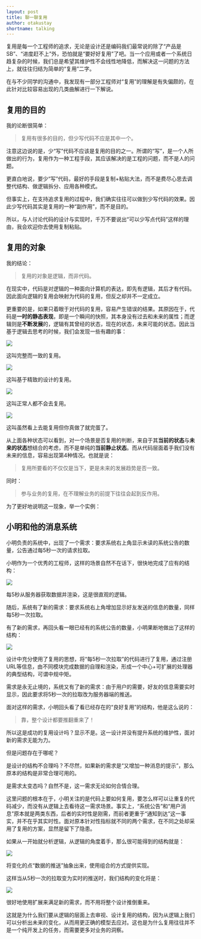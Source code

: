```yaml
---
layout: post
title: 聊一聊复用
author: otakustay
shortname: talking
---
```


复用是每一个工程师的追求，无论是设计还是编码我们最常说的除了“产品是SB”、“进度赶不上”外，恐怕就是“要好好复用”了吧。当一个应用或者一个系统日趋复杂的时候，我们总是希望其维护性不会线性地降低，而解决这一问题的方法上，就往往归结为简单的“复用”二字。

在与不少同学的沟通中，我发现有一部分工程师对“复用”的理解是有失偏颇的，在此针对比较容易出现的几类曲解进行一下解说。

## 复用的目的

我的论断很简单：

> 复用有很多的目的，但少写代码不应是其中一个。

注意这边说的是，少“写”代码不应该是复用的目的之一。所谓的“写”，是一个人所做出的行为，复用作为一种工程手段，其应该解决的是工程的问题，而不是人的问题。

更直白地说，要少“写”代码，最好的手段是复制+粘贴大法，而不是费尽心思去调整代结构、做逻辑拆分、应用各种模式。

但事实上，在支持追求复用的过程中，我们确实往往可以做到少写代码的效果。因此少写代码其实是复用的一种“副作用”，而不是目的。

所以，与人讨论代码的设计与实现时，千万不要说出“可以少写点代码”这样的理由，我会欢迎你去使用复制粘贴。

## 复用的对象

我的结论：

> 复用的对象是逻辑，而非代码。

在现实中，代码是对逻辑的一种面向计算机的表达，即先有逻辑，其后才有代码。因此面向逻辑的复用会映射为代码的复用，但反之却并不一定成立。

更重要的是，如果只着眼于对代码的复用，容易产生错误的结果。其原因在于，代码是**一时的静态表现**，即是一个瞬间的快照，其本身没有过去和未来的属性；而逻辑则是**不断发展**的，逻辑有其曾经的状态，现在的状态，未来可能的状态。因此当基于逻辑去思考的时候，我们会发现一些有趣的事：

![](/images/talking-reuse/simple.png)

这叫完整而一致的复用。

![](/images/talking-reuse/designable.png)

这叫基于精致的设计的复用。

![](/images/talking-reuse/no.png)

这叫正常人都不会去复用。

![](/images/talking-reuse/dangerous.png)

这叫虽然看上去能复用但你真做了就完蛋了。

从上面各种状态可以看到，对一个场景是否复用的判断，来自于其**当前的状态**与**未来的状态**想结合的考虑，而不是单纯的**当前静止状态**。而从代码层面着手我们没有未来的信息，容易出现第4种情况。也就是说：

> 复用所要看的不仅仅是当下，更是未来的发展趋势是否一致。

同时：

> 参与业务的复用，在不理解业务的前提下往往会起到反作用。

为了更好地说明这一现象，举一个实例：

## 小明和他的消息系统

小明负责的系统中，出现了一个需求：要求系统右上角显示未读的系统公告的数量，公告通过每5秒一次的请求拉取。

小明作为一个优秀的工程师，这样的场景自然不在话下，很快地完成了应有的结构：

![](/images/talking-reuse/simple-polling.png)

每5秒从服务器获取数据并渲染，这是很直观的逻辑。

随后，系统有了新的需求：要求系统右上角增加显示好友发送的信息的数量，同样每5秒一次拉取。

有了新的需求，再回头看一眼已经有的系统公告的数量，小明果断地做出了这样的结构：

![](/images/talking-reuse/wrong-design.png)

设计中充分使用了复用的思想，将“每5秒一次拉取”的代码进行了复用，通过注册URL等信息，由不同模块完成数据的自理和渲染，形成一个中心+可扩展的处理器的典型结构，可谓中规中矩。

需求是永无止境的，系统又有了新的需求：由于用户的需要，好友的信息需要实时显示，因此要求将5秒一次的拉取改为服务器端的推送。

面对这样的需求，小明回头看了看已经存在的“良好复用”的结构，他是这么说的：

> 靠，整个设计都要推翻重来了！

所以这是成功的复用设计吗？显示不是。这一设计并没有提升系统的维护性，面对新的需求无能为力。

但是问题存在于哪呢？

是设计的结构不合理吗？不尽然，如果新的需求是“又增加一种消息的提示”，那么原本的结构是非常合理可用的。

是需求太变态吗？自然不是，这一需求无论如何合情合理。

这里问题的根本在于，小明关注的是代码上要如何复用，要怎么样可以让重复的代码减少，而没有从逻辑上去看待这一需求场景。事实上，“系统公告”和“用户消息”原本就是两类东西，后者的实时性是刚需，而前者更重于“通知到达”这一事实，并不在乎其实时性。面对原本针对性指标就不同的两个需求，在不同之处却采用了复用的方案，显然是留下了隐患。

如果从一开始就分析逻辑，从逻辑的角度着手，那么很可能得到的结构就是：

![](/images/talking-reuse/correct-design.png)

将变化的点“数据的推送”抽象出来，使用组合的方式提供实现。

这样当从5秒一次的拉取变为实时的推送时，我们结构的变化将是：

![](/images/talking-reuse/extended.png)

很好地使用扩展来满足新的需求，而不用将整个设计推倒重来。

这就是为什么我们要从逻辑的层面上去审视、设计复用的结构，因为从逻辑上我们可以分析出未来的变化，从而用更正确的模型去应对。这也是为什么复用往往并不是一个纯开发上的任务，而需要更多对业务的洞察。

